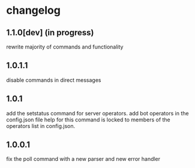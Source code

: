 # changelog

## 1.1.0[dev] (in progress)
rewrite majority of commands and functionality
## 1.0.1.1
disable commands in direct messages
## 1.0.1
add the setstatus command for server operators.
add bot operators in the config.json file
help for this command is locked to members of the operators list in config.json.
## 1.0.0.1
fix the poll command with a new parser and new error handler


